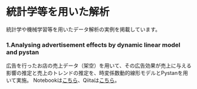 # 統計学等を用いた解析
統計学や機械学習等を用いたデータ解析の実例を掲載しています。

### 1.Analysing advertisement effects by dynamic linear model and pystan <br>
広告を行ったお店の売上データ（架空）を用いて、その広告効果が売上に与える影響の推定と売上のトレンドの推定を、時変係数動的線形モデルとPystanを用いて実施。
Notebookは[こちら](https://github.com/hrkzz/Application_Examples/blob/master/1_Analysing_ad_effects_by_dynamic_linear_model.ipynb)、Qiitaは[こちら](https://qiita.com/hrkz_szk/items/25a7f48e980ffe685207)。

